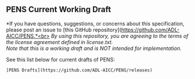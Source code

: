 PENS Current Working Draft
---

*If you have questions, suggestions, or concerns about this specification, please post an issue to [this GitHub repository](https://github.com/ADL-AICC/PENS.*<br>
*By using this repository, you are agreeing to the terms of the license agreement defined in license.txt.*<br>
*Note that this is a working draft and is NOT intended for implementation.*<br>

See this list below for current drafts of PENS:

    [PENS Drafts](https://github.com/ADL-AICC/PENS/releases)
